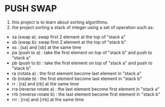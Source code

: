 # PUSH SWAP
1. this project is to learn about sorting algorithms.
2. the project sorting a stack of integer using a set of operation such as:
- sa (swap a): swap first 2 element at the top of "stack a"
- sb (swap b): swap first 2 element at the top of "stack b"
- ss : [sa] and [sb] at the same time
- pa (push to a) : take the first element on top of "stack b" and push to "stack a"
- pb (push to b) :  take the first element on top of "stack a" and push to "stack b"
- ra (rotata a) : the first element become last element in "stack a"
- rb (rotate b) : the first element become last element in "stack b"
- rr : [ra] and [rb] at the same time
- rra (reverse rotate a) : the last element become first element in "stack a"
- rrb (reverse rotate b) : the last element become first element in "stack b"
- rrr : [rra] and [rrb] at the same time

